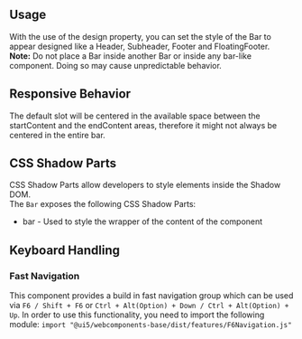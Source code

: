 ## Usage

With the use of the design property, you can set the style of the Bar to appear designed like a Header, Subheader, Footer and FloatingFooter.  
**Note:** Do not place a Bar inside another Bar or inside any bar-like component. Doing so may cause unpredictable behavior.

## Responsive Behavior

The default slot will be centered in the available space between the startContent and the endContent areas, therefore it might not always be centered in the entire bar.

## CSS Shadow Parts

<ui5-link target="_blank" href="https://developer.mozilla.org/en-US/docs/Web/CSS/::part">CSS Shadow Parts</ui5-link> allow developers to style elements inside the Shadow DOM.  
The `Bar` exposes the following CSS Shadow Parts:

*   bar - Used to style the wrapper of the content of the component

## Keyboard Handling

### Fast Navigation

This component provides a build in fast navigation group which can be used via `F6 / Shift + F6` or `Ctrl + Alt(Option) + Down / Ctrl + Alt(Option) + Up`. In order to use this functionality, you need to import the following module: `import "@ui5/webcomponents-base/dist/features/F6Navigation.js"`